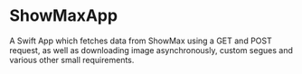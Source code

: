 # ShowMaxApp

A Swift App which fetches data from ShowMax using a GET and POST request, as well as downloading image asynchronously, custom segues and various other small requirements.
